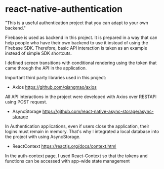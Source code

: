# react-native-authentication
"This is a useful authentication project that you can adapt to your own backend."

Firebase is used as backend in this project. 
It is prepared in a way that can help people who have their own backend to use it instead of using the Firebase SDK. 
Therefore, basic API interaction is taken as an example instead of simple SDK shortcuts.

I defined screen transitions with conditional rendering using the token that came through the API in the application.

Important third party libraries used in this project:

 - Axios https://github.com/qiangmao/axios
 
 All API interactions in the project were developed with Axios over RESTAPI using POST request.
 
 - AsyncStorage https://github.com/react-native-async-storage/async-storage
 
 In Authentication applications, even if users close the application, their logins must remain in memory. 
 That's why I integrated a local database into the project with using AsyncStorage.

 - ReactContext https://reactjs.org/docs/context.html

 In the auth-context page, I used React-Context so that the tokens and functions can be accessed with app-wide state management
 
 
 
 





